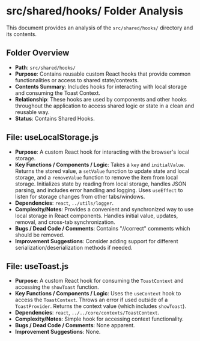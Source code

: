 # src/shared/hooks/ Folder Analysis

This document provides an analysis of the `src/shared/hooks/` directory and its contents.

## Folder Overview
- **Path**: `src/shared/hooks/`
- **Purpose**: Contains reusable custom React hooks that provide common functionalities or access to shared state/contexts.
- **Contents Summary**: Includes hooks for interacting with local storage and consuming the Toast Context.
- **Relationship**: These hooks are used by components and other hooks throughout the application to access shared logic or state in a clean and reusable way.
- **Status**: Contains Shared Hooks.

## File: useLocalStorage.js
- **Purpose**: A custom React hook for interacting with the browser's local storage.
- **Key Functions / Components / Logic**: Takes a `key` and `initialValue`. Returns the stored value, a `setValue` function to update state and local storage, and a `removeValue` function to remove the item from local storage. Initializes state by reading from local storage, handles JSON parsing, and includes error handling and logging. Uses `useEffect` to listen for storage changes from other tabs/windows.
- **Dependencies**: `react`, `../utils/logger`.
- **Complexity/Notes**: Provides a convenient and synchronized way to use local storage in React components. Handles initial value, updates, removal, and cross-tab synchronization.
- **Bugs / Dead Code / Comments**: Contains "//correct" comments which should be removed.
- **Improvement Suggestions**: Consider adding support for different serialization/deserialization methods if needed.

## File: useToast.js
- **Purpose**: A custom React hook for consuming the `ToastContext` and accessing the `showToast` function.
- **Key Functions / Components / Logic**: Uses the `useContext` hook to access the `ToastContext`. Throws an error if used outside of a `ToastProvider`. Returns the context value (which includes `showToast`).
- **Dependencies**: `react`, `../../core/contexts/ToastContext`.
- **Complexity/Notes**: Simple hook for accessing context functionality.
- **Bugs / Dead Code / Comments**: None apparent.
- **Improvement Suggestions**: None.
